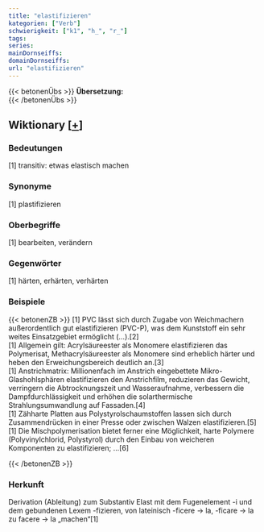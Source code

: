 ```yaml
---
title: "elastifizieren"
kategorien: ["Verb"]
schwierigkeit: ["k1", "h_", "r_"]
tags:
series:
mainDornseiffs:
domainDornseiffs:
url: "elastifizieren"
---
```


{{< betonenÜbs >}}
**Übersetzung:**  
{{< /betonenÜbs >}}

## Wiktionary [[+](https://de.wiktionary.org/wiki/elastifizieren)]

### Bedeutungen
[1] transitiv: etwas elastisch machen  

### Synonyme
[1] plastifizieren  

### Oberbegriffe
[1] bearbeiten, verändern  

### Gegenwörter
[1] härten, erhärten, verhärten  

### Beispiele
{{< betonenZB >}}
[1] PVC lässt sich durch Zugabe von Weichmachern außerordentlich gut elastifizieren (PVC-P), was dem Kunststoff ein sehr weites Einsatzgebiet ermöglicht (…).[2]  
[1] Allgemein gilt: Acrylsäureester als Monomere elastifizieren das Polymerisat, Methacrylsäureester als Monomere sind erheblich härter und heben den Erweichungsbereich deutlich an.[3]  
[1] Anstrichmatrix: Millionenfach im Anstrich eingebettete Mikro-Glashohlsphären elastifizieren den Anstrichfilm, reduzieren das Gewicht, verringern die Abtrocknungszeit und Wasseraufnahme, verbessern die Dampfdurchlässigkeit und erhöhen die solarthermische Strahlungsumwandlung auf Fassaden.[4]  
[1] Zähharte Platten aus Polystyrolschaumstoffen lassen sich durch Zusammendrücken in einer Presse oder zwischen Walzen elastifizieren.[5]  
[1] Die Mischpolymerisation bietet ferner eine Möglichkeit, harte Polymere (Polyvinylchlorid, Polystyrol) durch den Einbau von weicheren Komponenten zu elastifizieren; …[6]  

{{< /betonenZB >}}
### Herkunft
Derivation (Ableitung) zum Substantiv Elast mit dem Fugenelement -i und dem gebundenen Lexem -fizieren, von lateinisch -ficere → la, -ficare → la zu facere → la „machen“[1]  


